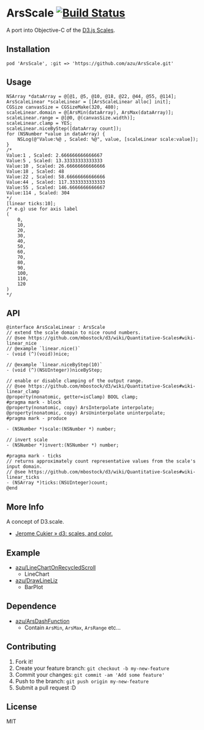 # ArsScale [![Build Status](https://travis-ci.org/azu/ArsScale.png)](https://travis-ci.org/azu/ArsScale)

A port into Objective-C of the [D3.js Scales](https://github.com/mbostock/d3/wiki/Scales "Scales").

## Installation

```
pod 'ArsScale', :git => 'https://github.com/azu/ArsScale.git'
```

## Usage

```objc
NSArray *dataArray = @[@1, @5, @10, @18, @22, @44, @55, @114];
ArsScaleLinear *scaleLinear = [[ArsScaleLinear alloc] init];
CGSize canvasSize = CGSizeMake(320, 480);
scaleLinear.domain = @[ArsMin(dataArray), ArsMax(dataArray)];
scaleLinear.range = @[@0, @(canvasSize.width)];
scaleLinear.clamp = YES;
scaleLinear.niceByStep([dataArray count]);
for (NSNumber *value in dataArray) {
    NSLog(@"Value:%@ , Scaled: %@", value, [scaleLinear scale:value]);
}
/*
Value:1 , Scaled: 2.666666666666667
Value:5 , Scaled: 13.33333333333333
Value:10 , Scaled: 26.66666666666666
Value:18 , Scaled: 48
Value:22 , Scaled: 58.66666666666666
Value:44 , Scaled: 117.3333333333333
Value:55 , Scaled: 146.6666666666667
Value:114 , Scaled: 304
*/
[linear ticks:10];
/* e.g) use for axis label
(
    0,
    10,
    20,
    30,
    40,
    50,
    60,
    70,
    80,
    90,
    100,
    110,
    120
)
*/
```

## API

```objc
@interface ArsScaleLinear : ArsScale
// extend the scale domain to nice round numbers.
// @see https://github.com/mbostock/d3/wiki/Quantitative-Scales#wiki-linear_nice
// @example `linear.nice()`
- (void (^)(void))nice;

// @example `linear.niceByStep(10)`
- (void (^)(NSUInteger))niceByStep;

// enable or disable clamping of the output range.
// @see https://github.com/mbostock/d3/wiki/Quantitative-Scales#wiki-linear_clamp
@property(nonatomic, getter=isClamp) BOOL clamp;
#pragma mark - block
@property(nonatomic, copy) ArsInterpolate interpolate;
@property(nonatomic, copy) ArsUninterpolate uninterpolate;
#pragma mark - produce

- (NSNumber *)scale:(NSNumber *) number;

// invert scale
- (NSNumber *)invert:(NSNumber *) number;

#pragma mark - ticks
// returns approximately count representative values from the scale's input domain.
// @see https://github.com/mbostock/d3/wiki/Quantitative-Scales#wiki-linear_ticks
- (NSArray *)ticks:(NSUInteger)count;
@end
```

## More Info

A concept of D3.scale.

* [Jerome Cukier » d3: scales, and color.](http://www.jeromecukier.net/blog/2011/08/11/d3-scales-and-color/ "Jerome Cukier » d3: scales, and color.")

## Example

* [azu/LineChartOnRecycledScroll](https://github.com/azu/LineChartOnRecycledScroll "azu/LineChartOnRecycledScroll")
    * LineChart
* [azu/DrawLineLiz](https://github.com/azu/DrawLineLiz "azu/DrawLineLiz")
    * BarPlot

## Dependence

* [azu/ArsDashFunction](https://github.com/azu/ArsDashFunction "azu/ArsDashFunction")
    * Contain `ArsMin`, `ArsMax`, `ArsRange` etc...

## Contributing

1. Fork it!
2. Create your feature branch: `git checkout -b my-new-feature`
3. Commit your changes: `git commit -am 'Add some feature'`
4. Push to the branch: `git push origin my-new-feature`
5. Submit a pull request :D

## License

MIT
